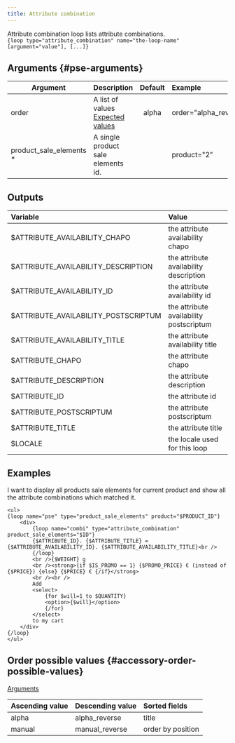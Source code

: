```yaml
---
title: Attribute combination
---
```


Attribute combination loop lists attribute combinations.  
`{loop type="attribute_combination" name="the-loop-name" [argument="value"], [...]}`

## Arguments {#pse-arguments}

| Argument                 | Description                                                                | Default | Example               |
| ------------------------ |:---------------------------------------------------------------------------| :-----: | :---------------------|
| order                    | A list of values <br/> [Expected values](#accessory-order-possible-values) | alpha   | order="alpha_reverse" |
| product_sale_elements \* | A single product sale elements id.                                         |         |  product="2"          |



## Outputs

| Variable                                                  | Value                                   |
| :-------------------------------------------------------  | :-------------------------------------- |
| $ATTRIBUTE_AVAILABILITY_CHAPO                             | the attribute availability chapo        |
| $ATTRIBUTE_AVAILABILITY_DESCRIPTION                       | the attribute availability description  |
| $ATTRIBUTE_AVAILABILITY_ID                                | the attribute availability id           |
| $ATTRIBUTE_AVAILABILITY_POSTSCRIPTUM                      | the attribute availability postscriptum |
| $ATTRIBUTE_AVAILABILITY_TITLE                             | the attribute availability title        |
| $ATTRIBUTE_CHAPO                                          | the attribute chapo                     |
| $ATTRIBUTE_DESCRIPTION                                    | the attribute description               |
| $ATTRIBUTE_ID                                             | the attribute id                        |
| $ATTRIBUTE_POSTSCRIPTUM                                   | the attribute postscriptum              |
| $ATTRIBUTE_TITLE                                          | the attribute title                     |
| $LOCALE                                                   | the locale used for this loop           |

## Examples

I want to display all products sale elements for current product and show all the attribute combinations which matched it.

```smarty
<ul>
{loop name="pse" type="product_sale_elements" product="$PRODUCT_ID"}
    <div>
        {loop name="combi" type="attribute_combination" product_sale_elements="$ID"}
        {$ATTRIBUTE_ID}. {$ATTRIBUTE_TITLE} = {$ATTRIBUTE_AVAILABILITY_ID}. {$ATTRIBUTE_AVAILABILITY_TITLE}<br />
        {/loop}
        <br />{$WEIGHT} g
        <br /><strong>{if $IS_PROMO == 1} {$PROMO_PRICE} € (instead of {$PRICE}) {else} {$PRICE} € {/if}</strong>
        <br /><br />
        Add
        <select>
            {for $will=1 to $QUANTITY}
            <option>{$will}</option>
            {/for}
        </select>
        to my cart
    </div>
{/loop}
</ul>
```

## Order possible values {#accessory-order-possible-values}

[Arguments](#pse-arguments)

| Ascending value                  | Descending value  | Sorted fields     |
|----------------------------------|-------------------|:------------------|
| alpha                            | alpha_reverse     | title             |
| manual                           | manual_reverse    | order by position |
